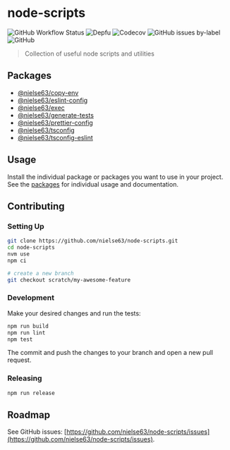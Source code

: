 # node-scripts

![GitHub Workflow Status](https://img.shields.io/github/actions/workflow/status/nielse63/node-scripts/node.js.yml?style=for-the-badge) ![Depfu](https://img.shields.io/depfu/dependencies/github/nielse63/node-scripts?style=for-the-badge) ![Codecov](https://img.shields.io/codecov/c/github/nielse63/node-scripts?style=for-the-badge) ![GitHub issues by-label](https://img.shields.io/github/issues-raw/nielse63/node-scripts/bug?label=open%20issues&style=for-the-badge) ![GitHub](https://img.shields.io/github/license/nielse63/node-scripts?style=for-the-badge)

> Collection of useful node scripts and utilities

## Packages

- [@nielse63/copy-env](https://github.com/nielse63/node-scripts/blob/main/packages/copy-env)
- [@nielse63/eslint-config](https://github.com/nielse63/node-scripts/blob/main/packages/eslint-config)
- [@nielse63/exec](https://github.com/nielse63/node-scripts/blob/main/packages/exec)
- [@nielse63/generate-tests](https://github.com/nielse63/node-scripts/blob/main/packages/generate-tests)
- [@nielse63/prettier-config](https://github.com/nielse63/node-scripts/blob/main/packages/prettier-config)
- [@nielse63/tsconfig](https://github.com/nielse63/node-scripts/blob/main/packages/tsconfig)
- [@nielse63/tsconfig-eslint](https://github.com/nielse63/node-scripts/blob/main/packages/tsconfig-eslint)

## Usage

Install the individual package or packages you want to use in your project. See the [packages](#packages) for individual usage and documentation.

## Contributing

### Setting Up

```bash
git clone https://github.com/nielse63/node-scripts.git
cd node-scripts
nvm use
npm ci

# create a new branch
git checkout scratch/my-awesome-feature
```

### Development

Make your desired changes and run the tests:

```bash
npm run build
npm run lint
npm test
```

The commit and push the changes to your branch and open a new pull request.

### Releasing

```bash
npm run release
```

## Roadmap

See GitHub issues: [https://github.com/nielse63/node-scripts/issues](https://github.com/nielse63/node-scripts/issues).

